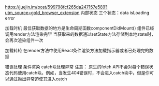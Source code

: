https://juejin.im/post/599798fcf265da247157e589?utm_source=gold_browser_extension
内部状态
三个状态：data isLoading error


加载时机
最佳获取数据的地方是生命周期函数componentDidMount()
组件已经调用render方法渲染完毕
当获取来的数据通过setState方法存储到本地state时，会再次渲染组件一次


加载转轮
在render方法中使用React条件渲染方法加载指示器或者已处理完的数据

错误处理
条件渲染
catch块处理异常
注意：
原生的fetch API不会对每个错误状态代码使用catch块。例如，当发生404错误时，不会进入catch块中，但是你可以通过抛出异常迫使其进入catch
